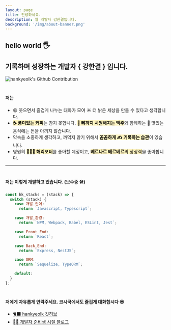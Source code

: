 ```yaml
---
layout: page
title: 안녕하세요.
description: 웹 개발자 강한결입니다.
background: '/img/about-banner.png'
---
```


## hello world 🖐

## 기록하며 성장하는 개발자 { 강한결 } 입니다.

<img src="https://ghchart.rshah.org/e68805/hankyeolk" alt="hankyeolk's Github Contribution" />

<p style="display: block; margin-top: 0px; margin-bottom: 40px" > </p>

#### 저는

<p style="display: block; margin-top: 0px; margin-bottom: 12px" > </p>

- 😆 웃으면서 즐겁게 나누는 대화가 모여 ☀️ 더 밝은 세상을 만들 수 있다고 생각합니다.
- <mark style="background-color: #fff3bf"><b>☕️ 풍미있는 커피</b></mark>는 참지 못합니다. <mark style="background-color: #fff3bf"><b>🍺 뼈까지 시원해지는 맥주</b></mark>와 함께하는 🍗 맛있는 음식에는 돈을 아끼지 않습니다.
- 약속을 소중하게 생각하고, 까먹지 않기 위해서 <mark style="background-color: #fff3bf"><b>꼼꼼하게 ✍️ 기록하는 습관</b></mark>이 있습니다.
- 영원히 <mark style="background-color: #fff3bf"><b>🧙🏻‍♂️ 해리포터</b></mark>를 좋아할 예정이고, <mark style="background-color: #fff3bf"><b>베르나르 베르베르</b>의 상상력</mark>을 좋아합니다. <br />

<hr />
<p style="display: block; margin-top: 0px;margin-bottom: 40px" > </p>

#### 저는 이렇게 개발하고 있습니다. (보수중 🛠)

<p style="display: block; margin-top: 0px; margin-bottom: 12px" > </p>

```js
const hk_stacks = (stack) => {
  switch (stack) {
    case 개발_언어:
      return `Javascript, Typescript`;

    case 개발_환경:
      return `NPM, Webpack, Babel, ESLint, Jest`;

    case Front_End:
      return `React`;

    case Back_End:
      return `Express, NestJS`;

    case ORM:
      return `Sequelize, TypeORM`;

    default:
  }
};
```

<p style="display: block; margin-top: 0px; margin-bottom: 12px" > </p>

<p style="display: block; margin-top: 0px;margin-bottom: 40px" > </p>

#### 저에게 자유롭게 연락주세요. 코시국에서도 즐겁게 대화합시다 😎

<p style="display: block; margin-top: 0px; margin-bottom: 12px" > </p>

- [🐈‍⬛ hankyeolk 깃허브](https://github.com/hankyeolk) <br />
- [👶🏼 개발자 준비생 시절 블로그](https://dddoublek.github.io/TIL) <br />

<p style="display: block; margin-top: 0px;margin-bottom: 40px" > </p>
